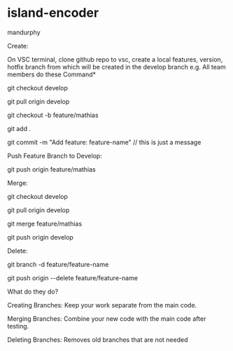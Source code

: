 # island-encoder
mandurphy

Create:

On VSC terminal, clone github repo to vsc, create a local features, version, hotfix branch from which will be created in the develop branch
e.g. All team members do these Command*

git checkout develop

git pull origin develop

git checkout -b feature/mathias

git add .

git commit -m "Add feature: feature-name" // this is just a message

Push Feature Branch to Develop:

git push origin feature/mathias


Merge:

git checkout develop

git pull origin develop

git merge feature/mathias

git push origin develop

Delete:

git branch -d feature/feature-name

git push origin --delete feature/feature-name

What do they do?

Creating Branches: Keep your work separate from the main code.

Merging Branches: Combine your new code with the main code after testing.

Deleting Branches: Removes old branches that are not needed



